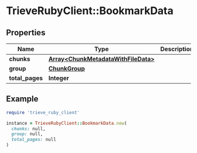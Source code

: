 # TrieveRubyClient::BookmarkData

## Properties

| Name | Type | Description | Notes |
| ---- | ---- | ----------- | ----- |
| **chunks** | [**Array&lt;ChunkMetadataWithFileData&gt;**](ChunkMetadataWithFileData.md) |  |  |
| **group** | [**ChunkGroup**](ChunkGroup.md) |  |  |
| **total_pages** | **Integer** |  |  |

## Example

```ruby
require 'trieve_ruby_client'

instance = TrieveRubyClient::BookmarkData.new(
  chunks: null,
  group: null,
  total_pages: null
)
```

